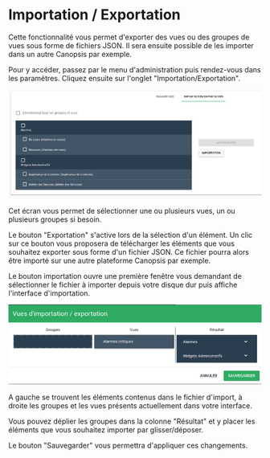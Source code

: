 # Importation / Exportation

Cette fonctionnalité vous permet d'exporter des vues ou des groupes de vues sous forme de fichiers JSON. Il sera ensuite possible de les importer dans un autre Canopsis par exemple.

Pour y accéder, passez par le menu d'administration puis rendez-vous dans les paramètres. Cliquez ensuite sur l'onglet "Importation/Exportation".

![Importation / Exportation d'une vue](img/parametres_import_export.png)

Cet écran vous permet de sélectionner une ou plusieurs vues, un ou plusieurs groupes si besoin.

Le bouton "Exportation" s'active lors de la sélection d'un élément. Un clic sur ce bouton vous proposera de télécharger les éléments que vous souhaitez exporter sous forme d'un fichier JSON. Ce fichier pourra alors être importé sur une autre plateforme Canopsis par exemple.

Le bouton importation ouvre une première fenêtre vous demandant de sélectionner le fichier à importer depuis votre disque dur puis affiche l'interface d'importation.

![Importation d'une vue](img/import_vue.png)

A gauche se trouvent les éléments contenus dans le fichier d'import, à droite les groupes et les vues présents actuellement dans votre interface.

Vous pouvez déplier les groupes dans la colonne "Résultat" et y placer les éléments que vous souhaitez importer par glisser/déposer.

Le bouton "Sauvegarder" vous permettra d'appliquer ces changements.
